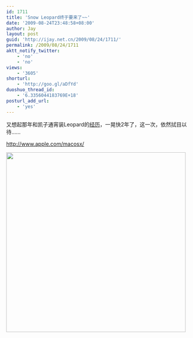 ```yaml
---
id: 1711
title: 'Snow Leopard终于要来了~~'
date: '2009-08-24T23:48:58+08:00'
author: Jay
layout: post
guid: 'http://ijay.net.cn/2009/08/24/1711/'
permalink: /2009/08/24/1711
aktt_notify_twitter:
    - 'no'
    - 'no'
views:
    - '3605'
shorturl:
    - 'http://goo.gl/aDfYd'
duoshuo_thread_id:
    - '6.3356044183769E+18'
posturl_add_url:
    - 'yes'
---
```


又想起那年和凯子通宵装Leopard的<a href="http://www.jayxu.com/2007/10/29/26">经历</a>，一晃快2年了，这一次，依然拭目以待……

<a href="http://www.apple.com/macosx/" target="_blank" rel="noopener">http://www.apple.com/macosx/</a>

<img src="http://jayxu.com/log/wp-content/uploads/2009/08/overview_hero_20090824.jpg" alt="" width="480" />